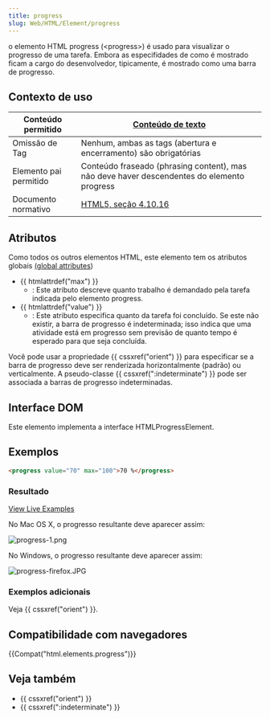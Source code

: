 ```yaml
---
title: progress
slug: Web/HTML/Element/progress
---
```


o elemento HTML progress (\<progress>) é usado para visualizar o progresso de uma tarefa. Embora as especifidades de como é mostrado ficam a cargo do desenvolvedor, tipicamente, é mostrado como uma barra de progresso.

## Contexto de uso

| Conteúdo permitido     | [Conteúdo de texto](/pt-BR/HTML/Content_categories#Phrasing_content)                  |
| ---------------------- | -------------------------------------------------------------------------------------------------------------------------------- |
| Omissão de Tag         | Nenhum, ambas as tags (abertura e encerramento) são obrigatórias                                                                 |
| Elemento pai permitido | Conteúdo fraseado (phrasing content), mas não deve haver descendentes do elemento progress                                       |
| Documento normativo    | [HTML5, seção 4.10.16](http://www.whatwg.org/specs/web-apps/current-work/multipage/the-button-element.html#the-progress-element) |

## Atributos

Como todos os outros elementos HTML, este elemento tem os atributos globais [(global attributes](https://developer-new.mozilla.org/en/HTML/Global_attributes))

- {{ htmlattrdef("max") }}
  - : Este atributo descreve quanto trabalho é demandado pela tarefa indicada pelo elemento progress.
- {{ htmlattrdef("value") }}
  - : Este atributo especifica quanto da tarefa foi concluído. Se este não existir, a barra de progresso é indeterminada; isso indica que uma atividade está em progresso sem previsão de quanto tempo é esperado para que seja concluída.

Você pode usar a propriedade {{ cssxref("orient") }} para especificar se a barra de progresso deve ser renderizada horizontalmente (padrão) ou verticalmente. A pseudo-classe {{ cssxref(":indeterminate") }} pode ser associada a barras de progresso indeterminadas.

## Interface DOM

Este elemento implementa a interface HTMLProgressElement.

## Exemplos

```html
<progress value="70" max="100">70 %</progress>
```

### Resultado

[View Live Examples](/samples/html/progress.html)

No Mac OS X, o progresso resultante deve aparecer assim:

![progress-1.png](/@api/deki/files/4946/=progress-1.png)

No Windows, o progresso resultante deve aparecer assim:

![progress-firefox.JPG](/@api/deki/files/6031/=progress-firefox.JPG)

### Exemplos adicionais

Veja {{ cssxref("orient") }}.

## Compatibilidade com navegadores

{{Compat("html.elements.progress")}}

## Veja também

- {{ cssxref("orient") }}
- {{ cssxref(":indeterminate") }}
